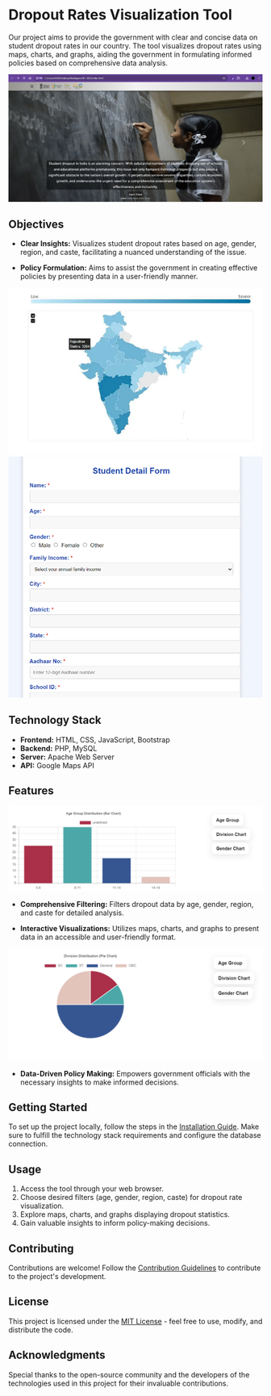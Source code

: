 # Dropout Rates Visualization Tool

Our project aims to provide the government with clear and concise data on student dropout rates in our country. The tool visualizes dropout rates using maps, charts, and graphs, aiding the government in formulating informed policies based on comprehensive data analysis.

![alt text](https://github.com/aryanraj13/SIH-2023/blob/main/home.png?raw=true)


## Objectives

- **Clear Insights:** Visualizes student dropout rates based on age, gender, region, and caste, facilitating a nuanced understanding of the issue.

- **Policy Formulation:** Aims to assist the government in creating effective policies by presenting data in a user-friendly manner.

![alt text](https://github.com/aryanraj13/SIH-2023/blob/main/heatmap.webp?raw=true)
![alt text](https://github.com/aryanraj13/SIH-2023/blob/main/login.png?raw=true)

## Technology Stack

- **Frontend:** HTML, CSS, JavaScript, Bootstrap
- **Backend:** PHP, MySQL
- **Server:** Apache Web Server
- **API:** Google Maps API

## Features

![alt text](https://github.com/aryanraj13/SIH-2023/blob/main/graph.png?raw=true)

- **Comprehensive Filtering:** Filters dropout data by age, gender, region, and caste for detailed analysis.
  
- **Interactive Visualizations:** Utilizes maps, charts, and graphs to present data in an accessible and user-friendly format.

![alt text](https://github.com/aryanraj13/SIH-2023/blob/main/pie.png?raw=true)
  
- **Data-Driven Policy Making:** Empowers government officials with the necessary insights to make informed decisions.

## Getting Started

To set up the project locally, follow the steps in the [Installation Guide](docs/installation.md). Make sure to fulfill the technology stack requirements and configure the database connection.

## Usage

1. Access the tool through your web browser.
2. Choose desired filters (age, gender, region, caste) for dropout rate visualization.
3. Explore maps, charts, and graphs displaying dropout statistics.
4. Gain valuable insights to inform policy-making decisions.

## Contributing

Contributions are welcome! Follow the [Contribution Guidelines](CONTRIBUTING.md) to contribute to the project's development.

## License

This project is licensed under the [MIT License](LICENSE) - feel free to use, modify, and distribute the code.

## Acknowledgments

Special thanks to the open-source community and the developers of the technologies used in this project for their invaluable contributions.

